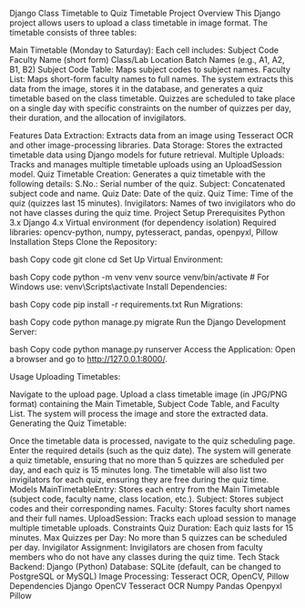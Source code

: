 Django Class Timetable to Quiz Timetable Project
Overview
This Django project allows users to upload a class timetable in image format. The timetable consists of three tables:

Main Timetable (Monday to Saturday): Each cell includes:
Subject Code
Faculty Name (short form)
Class/Lab Location
Batch Names (e.g., A1, A2, B1, B2)
Subject Code Table: Maps subject codes to subject names.
Faculty List: Maps short-form faculty names to full names.
The system extracts this data from the image, stores it in the database, and generates a quiz timetable based on the class timetable. Quizzes are scheduled to take place on a single day with specific constraints on the number of quizzes per day, their duration, and the allocation of invigilators.

Features
Data Extraction: Extracts data from an image using Tesseract OCR and other image-processing libraries.
Data Storage: Stores the extracted timetable data using Django models for future retrieval.
Multiple Uploads: Tracks and manages multiple timetable uploads using an UploadSession model.
Quiz Timetable Creation: Generates a quiz timetable with the following details:
S.No.: Serial number of the quiz.
Subject: Concatenated subject code and name.
Quiz Date: Date of the quiz.
Quiz Time: Time of the quiz (quizzes last 15 minutes).
Invigilators: Names of two invigilators who do not have classes during the quiz time.
Project Setup
Prerequisites
Python 3.x
Django 4.x
Virtual environment (for dependency isolation)
Required libraries: opencv-python, numpy, pytesseract, pandas, openpyxl, Pillow
Installation Steps
Clone the Repository:

bash
Copy code
git clone <repository-url>
cd <project-folder>
Set Up Virtual Environment:

bash
Copy code
python -m venv venv
source venv/bin/activate  # For Windows use: venv\Scripts\activate
Install Dependencies:

bash
Copy code
pip install -r requirements.txt
Run Migrations:

bash
Copy code
python manage.py migrate
Run the Django Development Server:

bash
Copy code
python manage.py runserver
Access the Application: Open a browser and go to http://127.0.0.1:8000/.

Usage
Uploading Timetables:

Navigate to the upload page.
Upload a class timetable image (in JPG/PNG format) containing the Main Timetable, Subject Code Table, and Faculty List.
The system will process the image and store the extracted data.
Generating the Quiz Timetable:

Once the timetable data is processed, navigate to the quiz scheduling page.
Enter the required details (such as the quiz date).
The system will generate a quiz timetable, ensuring that no more than 5 quizzes are scheduled per day, and each quiz is 15 minutes long.
The timetable will also list two invigilators for each quiz, ensuring they are free during the quiz time.
Models
MainTimetableEntry: Stores each entry from the Main Timetable (subject code, faculty name, class location, etc.).
Subject: Stores subject codes and their corresponding names.
Faculty: Stores faculty short names and their full names.
UploadSession: Tracks each upload session to manage multiple timetable uploads.
Constraints
Quiz Duration: Each quiz lasts for 15 minutes.
Max Quizzes per Day: No more than 5 quizzes can be scheduled per day.
Invigilator Assignment: Invigilators are chosen from faculty members who do not have any classes during the quiz time.
Tech Stack
Backend: Django (Python)
Database: SQLite (default, can be changed to PostgreSQL or MySQL)
Image Processing: Tesseract OCR, OpenCV, Pillow
Dependencies
Django
OpenCV
Tesseract OCR
Numpy
Pandas
Openpyxl
Pillow
